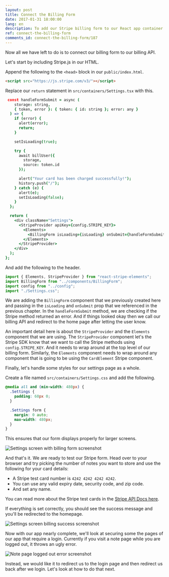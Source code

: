 ```yaml
---
layout: post
title: Connect the Billing Form
date: 2017-01-31 18:00:00
lang: en
description: To add our Stripe billing form to our React app container we need to wrap it inside a StripeProvider component. We also need to include Stripe.js in our HTML page.
ref: connect-the-billing-form
comments_id: connect-the-billing-form/187
---
```


Now all we have left to do is to connect our billing form to our billing API.

Let's start by including Stripe.js in our HTML.

Append the following to the `<head>` block in our `public/index.html`.

```html
<script src="https://js.stripe.com/v3/"></script>
```

Replace our `return` statement in `src/containers/Settings.tsx` with this.

```coffee
 const handleFormSubmit = async (
    storage: string,
    { token, error }: { token: { id: string }; error: any }
  ) => {
    if (error) {
      alert(error);
      return;
    }

    setIsLoading(true);

    try {
      await billUser({
        storage,
        source: token.id
      });

      alert("Your card has been charged successfully!");
      history.push("/");
    } catch (e) {
      alert(e);
      setIsLoading(false);
    }
  };

  return (
    <div className="Settings">
      <StripeProvider apiKey={config.STRIPE_KEY}>
        <Elements>
          <BillingForm isLoading={isLoading} onSubmit={handleFormSubmit} />
        </Elements>
      </StripeProvider>
    </div>
  );
};
```

And add the following to the header.

```js
import { Elements, StripeProvider } from "react-stripe-elements";
import BillingForm from "../components/BillingForm";
import config from "../config";
import "./Settings.css";
```

We are adding the `BillingForm` component that we previously created here and passing in the `isLoading` and `onSubmit` prop that we referenced in the previous chapter. In the `handleFormSubmit` method, we are checking if the Stripe method returned an error. And if things looked okay then we call our billing API and redirect to the home page after letting the user know.

An important detail here is about the `StripeProvider` and the `Elements` component that we are using. The `StripeProvider` component let's the Stripe SDK know that we want to call the Stripe methods using `config.STRIPE_KEY`. And it needs to wrap around at the top level of our billing form. Similarly, the `Elements` component needs to wrap around any component that is going to be using the `CardElement` Stripe component.

Finally, let's handle some styles for our settings page as a whole.

Create a file named `src/containers/Settings.css` and add the following.

```css
@media all and (min-width: 480px) {
  .Settings {
    padding: 60px 0;
  }

  .Settings form {
    margin: 0 auto;
    max-width: 480px;
  }
}
```

This ensures that our form displays properly for larger screens.

![Settings screen with billing form screenshot](/assets/part2/settings-screen-with-billing-form.png)

And that's it. We are ready to test our Stripe form. Head over to your browser and try picking the number of notes you want to store and use the following for your card details:

- A Stripe test card number is `4242 4242 4242 4242`.
- You can use any valid expiry date, security code, and zip code.
- And set any name.

You can read more about the Stripe test cards in the [Stripe API Docs here](https://stripe.com/docs/testing#cards).

If everything is set correctly, you should see the success message and you'll be redirected to the homepage.

![Settings screen billing success screenshot](/assets/part2/settings-screen-billing-success.png)

Now with our app nearly complete, we'll look at securing some the pages of our app that require a login. Currently if you visit a note page while you are logged out, it throws an ugly error.

![Note page logged out error screenshot](/assets/note-page-logged-out-error.png)

Instead, we would like it to redirect us to the login page and then redirect us back after we login. Let's look at how to do that next.
